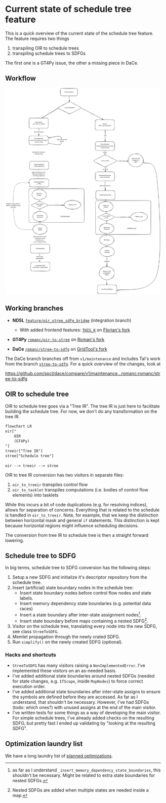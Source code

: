 # Current state of schedule tree feature

This is a quick overview of the current state of the schedule tree feature. The feature requires two things

1. transpiling OIR to schedule trees
2. transpiling schedule trees to SDFGs

The first one is a GT4Py issue, the other a missing piece in DaCe.

## Workflow

![Workflow diagram](./images/stree_workflow.excalidraw.svg)

## Working branches

- **NDSL** [`feature/oir_stree_sdfg_bridge`](https://github.com/NOAA-GFDL/NDSL/tree/feature/oir_stree_sdfg_bridge) (integration branch)

    - With added frontend features: [`THIS_K`](https://github.com/FlorianDeconinck/gt4py/tree/cartesian/feat/THIS_K) on [Florian's fork](https://github.com/FlorianDeconinck/gt4py)
- **GT4Py** [`romanc/oir-to-stree`](https://github.com/romanc/gt4py/tree/oir-to-stree) on [Roman's fork](https://github.com/romanc/dace)
- **DaCe** [`romanc/stree-to-sdfg`](https://github.com/GridTools/dace/tree/romanc/stree-to-sdfg) on [GridTool's fork](https://github.com/GridTools/dace)

The DaCe branch branches off from `v1/maintenance` and includes Tal's work from the branch [`stree-to-sdfg`](https://github.com/spcl/dace/tree/stree-to-sdfg). For a quick overview of the changes, look at

<https://github.com/spcl/dace/compare/v1/maintenance...romanc:romanc/stree-to-sdfg>

## OIR to schedule tree

OIR to schedule tree goes via a "Tree IR". The tree IR is just here to facilitate building the schedule tree. For now, we don't do any transformation on the tree IR.

```mermaid
flowchart LR
oir["
    OIR
    (GT4Py)
"]
treeir["Tree IR"]
stree["Schedule tree"]

oir --> treeir --> stree
```

OIR to tree IR conversion has two visitors in separate files:

1. `oir_to_treeir` transpiles control flow
2. `oir_to_tasklet` transpiles computations (i.e. bodies of control flow elements) into tasklets

While this incurs a bit of code duplications (e.g. for resolving indices), allows for separation of concerns. Everything that is related to the schedule is handled in `oir_to_treeir`. Note, for example, that we keep the distinction between horizontal mask and general `if` statements. This distinction is kept because horizontal regions might influence scheduling decisions.

The conversion from tree IR to schedule tree is then a straight forward lowering.

## Schedule tree to SDFG

In big terms, schedule tree to SDFG conversion has the following steps:

1. Setup a new SDFG and initialize it's descriptor repository from the schedule tree.
2. Insert (artificial) state boundary nodes in the schedule tree:
    - Insert state boundary nodes before control flow nodes and state labels.
    - Insert memory dependency state boundaries (e.g. potential data races)
    - Insert a state boundary after inter-state assignment nodes[^1].
    - Insert state boundary before maps containing a nested SDFG[^2].
3. Visitor on the schedule tree, translating every node into the new SDFG, see class `StreeToSDFG`.
4. Memlet propagation through the newly crated SDFG.
5. Run `simplify()` on the newly created SDFG (optional).

### Hacks and shortcuts

- `StreeToSDFG` has many visitors raising a `NonImplementedError`. I've implemented these visitors on an as-needed basis.
- I've added additional state boundaries around nested SDFGs (needed for state changes, e.g. `IfScope`, inside `MapNodes`) to force correct execution order.
- I've added additional state boundaries after inter-state assigns to ensure the symbols are defined before they are accessed. As far as I understand, that shouldn't be necessary. However, I've had SDFGs (todo: which ones?) with unused assigns at the end of the main visitor.
- I've written tests for some things as a way of developing the main visitor. For simple schedule trees, I've already added checks on the resulting SDFG, but pretty fast I ended up validating by "looking at the resulting SDFG".

## Optimization laundry list

We have a long laundry list of [planned optimizations](../laundry-list.md#planned-optimizations).

[^1]: as far as I understand `_insert_memory_dependency_state_boundaries`, this shouldn't be necessary. Might be related to extra state boundaries for nested SDFGs.
[^2]: Nested SDFGs are added when multiple states are needed inside a map.

